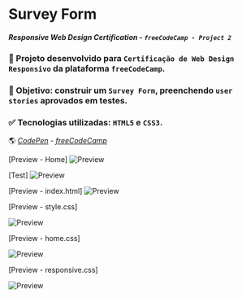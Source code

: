 # Survey Form
#### _Responsive Web Design Certification - `freeCodeCamp - Project 2`_


### :rocket: Projeto desenvolvido para `Certificação de Web Design Responsivo` da plataforma `freeCodeCamp`.  

### :dart: Objetivo: construir um `Survey Form`, preenchendo `user stories` aprovados em testes. 

### :white_check_mark: Tecnologias utilizadas: `HTML5` e `CSS3`.



🌎  *[CodePen](https://codepen.io/carlabruckmann/pen/zYoyejV)* - *[freeCodeCamp](https://www.freecodecamp.org/carlabruckmann)* 

[Preview - Home]
![Preview](home.png)

[Test]
![Preview](test.png)

[Preview - index.html]
![Preview](preview-index.png)

[Preview - style.css]

![Preview](preview-style.png)

[Preview - home.css]

![Preview](preview-home.png)

[Preview - responsive.css]

![Preview](preview-responsive.png)